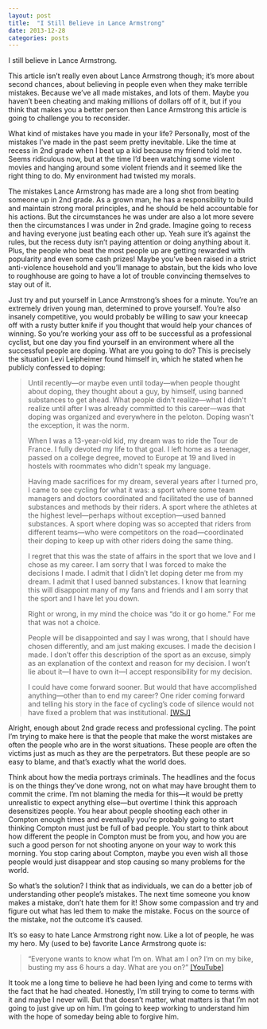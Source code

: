 ```yaml
---
layout: post
title:  "I Still Believe in Lance Armstrong"
date: 2013-12-28
categories: posts
---
```


I still believe in Lance Armstrong.

This article isn’t really even about Lance Armstrong though; it’s more about
second chances, about believing in people even when they make terrible mistakes.
Because we’ve all made mistakes, and lots of them. Maybe you haven’t been
cheating and making millions of dollars off of it, but if you think that makes
you a better person then Lance Armstrong this article is going to challenge you
to reconsider.

What kind of mistakes have you made in your life? Personally, most of the
mistakes I’ve made in the past seem pretty inevitable. Like the time at recess
in 2nd grade when I beat up a kid because my friend told me to. Seems ridiculous
now, but at the time I’d been watching some violent movies and hanging around
some violent friends and it seemed like the right thing to do. My environment
had twisted my morals.

The mistakes Lance Armstrong has made are a long shot from beating someone up in
2nd grade. As a grown man, he has a responsibility to build and maintain strong
moral principles, and he should be held accountable for his actions. But the
circumstances he was under are also a lot more severe then the circumstances I
was under in 2nd grade. Imagine going to recess and having everyone just beating
each other up. Yeah sure it’s against the rules, but the recess duty isn’t
paying attention or doing anything about it. Plus, the people who beat the most
people up are getting rewarded with popularity and even some cash prizes! Maybe
you’ve been raised in a strict anti-violence household and you’ll manage to
abstain, but the kids who love to roughhouse are going to have a lot of trouble
convincing themselves to stay out of it.

Just try and put yourself in Lance Armstrong’s shoes for a minute. You’re an
extremely driven young man, determined to prove yourself. You’re also insanely
competitive, you would probably be willing to saw your kneecap off with a rusty
butter knife if you thought that would help your chances of winning. So you’re
working your ass off to be successful as a professional cyclist, but one day you
find yourself in an environment where all the successful people are doping. What
are you going to do? This is precisely the situation Levi Leipheimer found 
himself in, which he stated when he publicly confessed to doping:

<blockquote>
<p>
Until recently—or maybe even until today—when people thought about doping, they
thought about a guy, by himself, using banned substances to get ahead. What
people didn't realize—what I didn't realize until after I was already committed
to this career—was that doping was organized and everywhere in the peloton.
Doping wasn't the exception, it was the norm.
</p>
<p>
When I was a 13-year-old kid, my dream was to ride the Tour de France. I fully
devoted my life to that goal. I left home as a teenager, passed on a college
degree, moved to Europe at 19 and lived in hostels with roommates who didn't
speak my language. 
</p>
<p>
Having made sacrifices for my dream, several years after I turned pro, I came
to see cycling for what it was: a sport where some team managers and doctors
coordinated and facilitated the use of banned substances and methods by their
riders. A sport where the athletes at the highest level—perhaps without
exception—used banned substances. A sport where doping was so accepted that
riders from different teams—who were competitors on the road—coordinated their
doping to keep up with other riders doing the same thing.
</p>
<p>
I regret that this was the state of affairs in the sport that we love and I
chose as my career. I am sorry that I was forced to make the decisions I made. I
admit that I didn’t let doping deter me from my dream. I admit that I used
banned substances. I know that learning this will disappoint many of my fans
and friends and I am sorry that the sport and I have let you down.
</p>
<p>
Right or wrong, in my mind the choice was “do it or go home.” For me that was
not a choice.
</p>
<p>
People will be disappointed and say I was wrong, that I should have chosen
differently, and am just making excuses. I made the decision I made. I don’t
offer this description of the sport as an excuse, simply as an explanation of
the context and reason for my decision. I won’t lie about it—I have to own it—I
accept responsibility for my decision.
</p>
<p>
I could have come forward sooner. But would that have accomplished
anything—other than to end my career? One rider coming forward and telling his
story in the face of cycling’s code of silence would not have fixed a problem
that was institutional.
<a href="http://online.wsj.com/news/articles/SB10000872396390444799904578048672603746526">[WSJ]</a>
</p>
</blockquote>

Alright, enough about 2nd grade recess and professional cycling. The point I’m
trying to make here is that the people that make the worst mistakes are often
the people who are in the worst situations. These people are often the victims
just as much as they are the perpetrators. But these people are so easy to
blame, and that’s exactly what the world does.

Think about how the media portrays criminals. The headlines and the focus is on
the things they’ve done wrong, not on what may have brought them to commit the
crime. I’m not blaming the media for this—it would be pretty unrealistic to
expect anything else—but overtime I think this approach desensitizes people. You
hear about people shooting each other in Compton enough times and eventually
you’re probably going to start thinking Compton must just be full of bad people.
You start to think about how different the people in Compton must be from you,
and how you are such a good person for not shooting anyone on your way to work
this morning. You stop caring about Compton, maybe you even wish all those
people would just disappear and stop causing so many problems for the world.

So what’s the solution? I think that as individuals, we can do a better job of
understanding other people’s mistakes. The next time someone you know makes
a mistake, don’t hate them for it! Show some compassion and try and figure out
what has led them to make the mistake. Focus on the source of the mistake, not
the outcome it’s caused.

It’s so easy to hate Lance Armstrong right now. Like a lot of people, he was my
hero. My (used to be) favorite Lance Armstrong quote is:

<blockquote>
<p>
“Everyone wants to know what I’m on. What am I on? I’m on my bike, busting my
ass 6 hours a day. What are you on?”
<a href="http://youtu.be/MIl5RxhLZ5U">[YouTube]</a>
</p>
</blockquote>

It took me a long time to believe he had been lying and come to terms with the
fact that he had cheated. Honestly, I’m still trying to come to terms with it
and maybe I never will. But that doesn’t matter, what matters is that I’m not
going to just give up on him. I’m going to keep working to understand him with
the hope of someday being able to forgive him.
